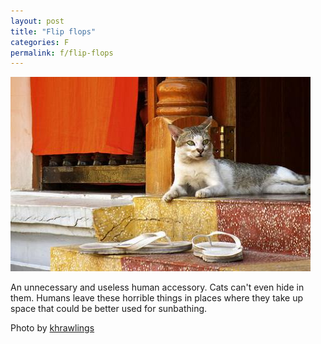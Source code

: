 ```yaml
---
layout: post
title: "Flip flops"
categories: F
permalink: f/flip-flops
---
```


<img src="/images/f/flipflops.jpg">

An unnecessary and useless human accessory. Cats can't even hide in them. Humans leave these horrible things in places where they take up space that could be better used for sunbathing.

Photo by <a href="http://www.flickr.com/photos/khrawlings/4285842900/">khrawlings</a>